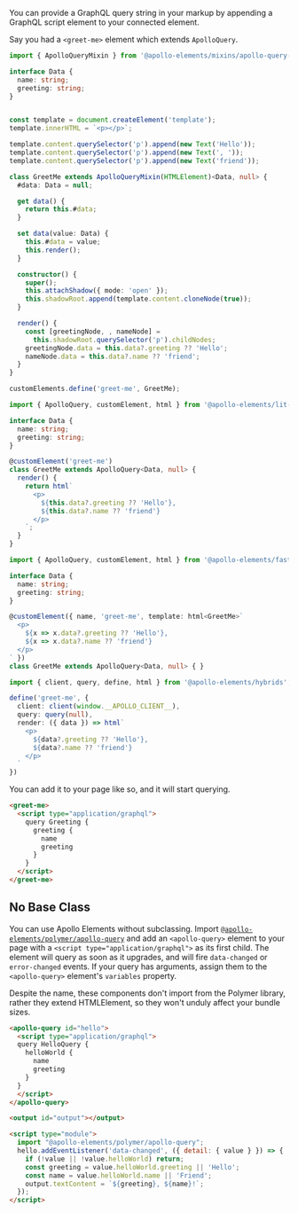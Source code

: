 <meta name="description" content="How to use Apollo Elements to write declarative GraphQL-aware components in HTML"/>

You can provide a GraphQL query string in your markup by appending a
GraphQL script element to your connected element.

Say you had a `<greet-me>` element which extends `ApolloQuery`.

<code-tabs>
<code-tab library="mixins">

```ts
import { ApolloQueryMixin } from '@apollo-elements/mixins/apollo-query-mixin';

interface Data {
  name: string;
  greeting: string;
}


const template = document.createElement('template');
template.innerHTML = `<p></p>`;

template.content.querySelector('p').append(new Text('Hello'));
template.content.querySelector('p').append(new Text(', '));
template.content.querySelector('p').append(new Text('friend'));

class GreetMe extends ApolloQueryMixin(HTMLElement)<Data, null> {
  #data: Data = null;

  get data() {
    return this.#data;
  }

  set data(value: Data) {
    this.#data = value;
    this.render();
  }

  constructor() {
    super();
    this.attachShadow({ mode: 'open' });
    this.shadowRoot.append(template.content.cloneNode(true));
  }

  render() {
    const [greetingNode, , nameNode] =
      this.shadowRoot.querySelector('p').childNodes;
    greetingNode.data = this.data?.greeting ?? 'Hello';
    nameNode.data = this.data?.name ?? 'friend';
  }
}

customElements.define('greet-me', GreetMe);
```

</code-tab>

<code-tab library="lit-apollo">

```ts
import { ApolloQuery, customElement, html } from '@apollo-elements/lit-apollo';

interface Data {
  name: string;
  greeting: string;
}

@customElement('greet-me')
class GreetMe extends ApolloQuery<Data, null> {
  render() {
    return html`
      <p>
        ${this.data?.greeting ?? 'Hello'},
        ${this.data?.name ?? 'friend'}
      </p>
    `;
  }
}
```

</code-tab>

<code-tab library="fast">

```ts
import { ApolloQuery, customElement, html } from '@apollo-elements/fast';

interface Data {
  name: string;
  greeting: string;
}

@customElement({ name, 'greet-me', template: html<GreetMe>`
  <p>
    ${x => x.data?.greeting ?? 'Hello'},
    ${x => x.data?.name ?? 'friend'}
  </p>
` })
class GreetMe extends ApolloQuery<Data, null> { }
```

</code-tab>

<code-tab library="hybrids">

```ts
import { client, query, define, html } from '@apollo-elements/hybrids';

define('greet-me', {
  client: client(window.__APOLLO_CLIENT__),
  query: query(null),
  render: ({ data }) => html`
    <p>
      ${data?.greeting ?? 'Hello'},
      ${data?.name ?? 'friend'}
    </p>
  `
})
```

</code-tab>
</code-tabs>

You can add it to your page like so, and it will start querying.

<code-copy>

```html
<greet-me>
  <script type="application/graphql">
    query Greeting {
      greeting {
        name
        greeting
      }
    }
  </script>
</greet-me>
```

</code-copy>

## No Base Class

You can use Apollo Elements without subclassing. Import [`@apollo-elements/polymer/apollo-query`](https://apolloelements.dev/modules/_apollo_elements_polymer.html) and add an `<apollo-query>` element to your page with a `<script type="application/graphql">` as its first child. The element will query as soon as it upgrades, and will fire `data-changed` or `error-changed` events. If your query has arguments, assign them to the `<apollo-query>` element's `variables` property.

Despite the name, these components don't import from the Polymer library, rather they extend HTMLElement, so they won't unduly affect your bundle sizes.

<code-copy>

```html
<apollo-query id="hello">
  <script type="application/graphql">
  query HelloQuery {
    helloWorld {
      name
      greeting
    }
  }
  </script>
</apollo-query>

<output id="output"></output>

<script type="module">
  import "@apollo-elements/polymer/apollo-query";
  hello.addEventListener('data-changed', ({ detail: { value } }) => {
    if (!value || !value.helloWorld) return;
    const greeting = value.helloWorld.greeting || 'Hello';
    const name = value.helloWorld.name || 'Friend';
    output.textContent = `${greeting}, ${name}!`;
  });
</script>
```

</code-copy>
